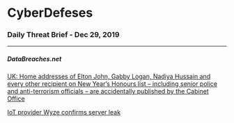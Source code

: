 # CyberDefeses
### Daily Threat Brief - Dec 29, 2019

 
-----
 
##### DataBreaches.net
[UK: Home addresses of Elton John, Gabby Logan, Nadiya Hussain and every other recipient on New Year’s Honours list – including senior police and anti-terrorism officials – are accidentally published by the Cabinet Office](https://www.databreaches.net/uk-home-addresses-of-elton-john-gabby-logan-nadiya-hussain-and-every-other-recipient-on-new-years-honours-list-including-senior-police-and-anti-terrorism-officials-are-accidentally-published/)
 
[IoT provider Wyze confirms server leak](https://www.databreaches.net/iot-provider-wyze-confirms-server-leak/)
 
